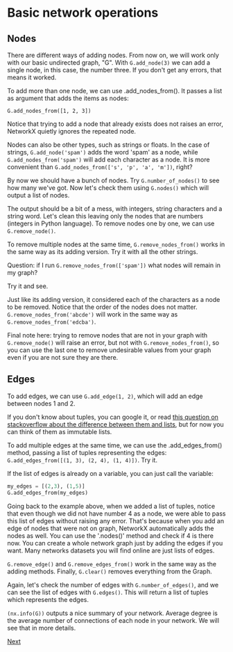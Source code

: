 # Basic network operations

## Nodes

There are different ways of adding nodes. From now on, we will work only with our basic undirected graph, "G". With `G.add_node(3)` we can add a single node, in this case, the number three. If you don't get any errors, that means it worked.

To add more than one node, we can use .add\_nodes\_from(). It passes a list as argument that adds the items as nodes:

`G.add_nodes_from([1, 2, 3])`

Notice that trying to add a node that already exists does not raises an error, NetworkX quietly ignores the repeated node.

Nodes can also be other types, such as strings or floats. In the case of strings, `G.add_node('spam')` adds the word 'spam' as a node, while `G.add_nodes_from('spam')` will add each character as a node. It is more convenient than `G.add_nodes_from(['s', 'p', 'a', 'm'])`, right?

By now we should have a bunch of nodes. Try `G.number_of_nodes()` to see how many we've got. Now let's check them using `G.nodes()` which will output a list of nodes. 

The output should be a bit of a mess, with integers, string characters and a string word. Let's clean this leaving only the nodes that are numbers (integers in Python language). To remove nodes one by one, we can use `G.remove_node()`. 

To remove multiple nodes at the same time, `G.remove_nodes_from()` works in the same way as its adding version. Try it with all the other strings.

Question: if I run `G.remove_nodes_from(['spam'])` what nodes will remain in my graph?

Try it and see.

Just like its adding version, it considered each of the characters as a node to be removed. Notice that the order of the nodes does not matter. `G.remove_nodes_from('abcde')` will work in the same way as `G.remove_nodes_from('edcba')`. 


Final note here: trying to remove nodes that are not in your graph with `G.remove_node()` will raise an error, but not with `G.remove_nodes_from()`, so you can use the last one to remove undesirable values from your graph even if you are not sure they are there.

## Edges

To add edges, we can use `G.add_edge(1, 2)`, which will add an edge between nodes 1 and 2. 

If you don't know about tuples, you can google it, or read [this question on stackoverflow about the difference between them and lists](https://stackoverflow.com/questions/626759/whats-the-difference-between-lists-and-tuples), but for now you can think of them as immutable lists.

To add multiple edges at the same time, we can use the .add\_edges\_from() method, passing a list of tuples representing the edges: `G.add_edges_from([(1, 3), (2, 4), (1, 4)])`. Try it.

If the list of edges is already on a variable, you can just call the variable:

```python
my_edges = [(2,3), (1,5)]
G.add_edges_from(my_edges)
```

Going back to the example above, when we added a list of tuples, notice that even though we did not have number 4 as a node, we were able to pass this list of edges without raising any error. That's because when you add an edge of nodes that were not on graph, NetworkX automatically adds the nodes as well. You can use the '.nodes()' method and check if 4 is there now. You can create a whole network graph just by adding the edges if you want. Many networks datasets you will find online are just lists of edges.

`G.remove_edge()` and `G.remove_edges_from()` work in the same way as the adding methods. Finally, `G.clear()` removes everything from the Graph.

Again, let's check the number of edges with `G.number_of_edges()`, and we can see the list of edges with `G.edges()`. This will return a list of tuples which represents the edges.


`(nx.info(G))` outputs a nice summary of your network. Average degree is the average number of connections of each node in your network. We will see that in more details.

[Next](3_metadata.md)
